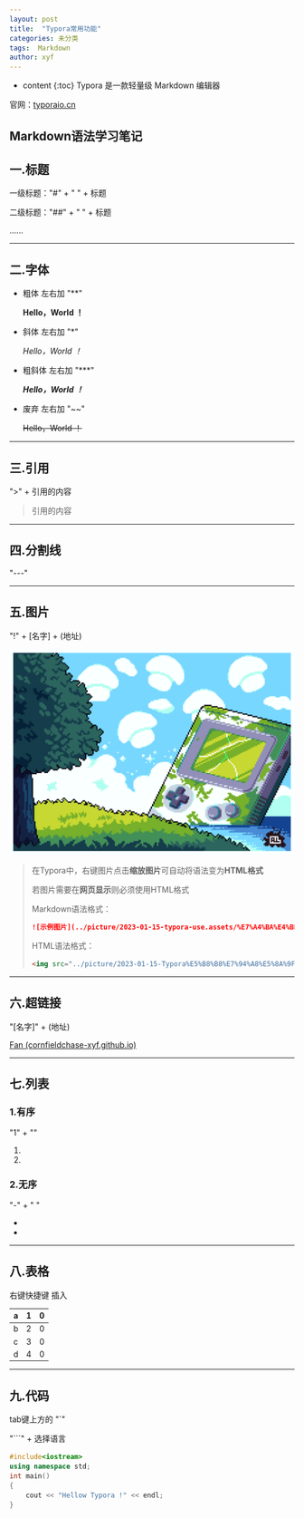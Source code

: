 ```yaml
---
layout: post
title:  "Typora常用功能"
categories: 未分类
tags:  Markdown
author: xyf
---
```


* content
{:toc}
Typora 是一款轻量级 Markdown 编辑器

官网：[typoraio.cn](https://www.typoraio.cn/)







## Markdown语法学习笔记

## 一.标题

一级标题："#" + " " + 标题

二级标题："##" + " " + 标题

......



---



## 二.字体

- 粗体  左右加 "**"

  **Hello，World ！**

  

- 斜体  左右加 "*"

  *Hello，World ！*

  

- 粗斜体  左右加 "***"

  ***Hello，World ！***

  

- 废弃  左右加 "~~"

  ~~Hello，World ！~~

  

---



## 三.引用

">" + 引用的内容

> 引用的内容



---



## 四.分割线

"---"



---



## 五.图片

"!" + [名字] + (地址)

![示例图片](../picture/2023-01-15-typora-use.assets/%E7%A4%BA%E4%BE%8B%E5%9B%BE%E7%89%87.png)



> 在Typora中，右键图片点击**缩放图片**可自动将语法变为**HTML格式**
>
> 若图片需要在**网页显示**则必须使用HTML格式
>
> 
>
> Markdown语法格式：
>
> ```markdown
> ![示例图片](../picture/2023-01-15-typora-use.assets/%E7%A4%BA%E4%BE%8B%E5%9B%BE%E7%89%87.png)
> ```
>
> HTML语法格式：
>
> ```html
> <img src="../picture/2023-01-15-Typora%E5%B8%B8%E7%94%A8%E5%8A%9F%E8%83%BD.assets/%E7%A4%BA%E4%BE%8B%E5%9B%BE%E7%89%87.png" alt="示例图片"  />
> ```
>
> 



---



## 六.超链接

"[名字]" + (地址)

[Fan (cornfieldchase-xyf.github.io)](https://cornfieldchase-xyf.github.io/)



---



## 七.列表

### 1.有序

"1" + ""

1. 
2. 

### 2.无序

"-" + " "

- 
- 

---



## 八.表格

右键快捷键 插入

| a    | 1    | 0    |
| ---- | ---- | ---- |
| b    | 2    | 0    |
| c    | 3    | 0    |
| d    | 4    | 0    |



---



## 九.代码

tab键上方的 "`"

"```" + 选择语言

```c++
#include<iostream>
using namespace std;
int main()
{
    cout << "Hellow Typora !" << endl;
}
```

